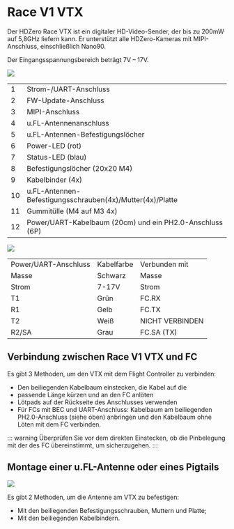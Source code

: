 # Race V1 VTX

Der HDZero Race VTX ist ein digitaler HD-Video-Sender, der bis zu 200mW auf 5,8GHz liefern kann. Er unterstützt alle HDZero-Kameras mit MIPI-Anschluss, einschließlich Nano90.

Der Eingangsspannungsbereich beträgt 7V – 17V.

<img src="/media/image39.png" id="image34">

<table id="table14">
<tr>
<td>1</td>
<td>Strom-/UART-Anschluss</td>
</tr>
<tr>
<td>2</td>
<td>FW-Update-Anschluss</td>
</tr>
<tr>
<td>3</td>
<td>MIPI-Anschluss</td>
</tr>
<tr>
<td>4</td>
<td>u.FL-Antennenanschluss</td>
</tr>
<tr>
<td>5</td>
<td>u.FL-Antennen-Befestigungslöcher</td>
</tr>
<tr>
<td>6</td>
<td>Power-LED (rot)</td>
</tr>
<tr>
<td>7</td>
<td>Status-LED (blau)</td>
</tr>
<tr>
<td>8</td>
<td>Befestigungslöcher (20x20 M4)</td>
</tr>
<tr>
<td>9</td>
<td>Kabelbinder (4x)</td>
</tr>
<tr>
<td>10</td>
<td>u.FL-Antennen-Befestigungsschrauben(4x)/Mutter(4x)/Platte</td>
</tr>
<tr>
<td>11</td>
<td>Gummitülle (M4 auf M3 4x)</td>
</tr>
<tr>
<td>12</td>
<td>Power/UART-Kabelbaum (20cm) und ein PH2.0-Anschluss (6P)</td>
</tr>
</table>

<img src="/media/image40.png" id="image35">

<table id="table15">
<tr>
<td>Power/UART-Anschluss</td>
<td>Kabelfarbe</td>
<td>Verbunden mit</td>
</tr>
<tr>
<td>Masse</td>
<td>Schwarz</td>
<td>Masse</td>
</tr>
<tr>
<td>Strom</td>
<td>7-17V</td>
<td>Strom</td>
</tr>
<tr>
<td>T1</td>
<td>Grün</td>
<td>FC.RX</td>
</tr>
<tr>
<td>R1</td>
<td>Gelb</td>
<td>FC.TX</td>
</tr>
<tr>
<td>T2</td>
<td>Weiß</td>
<td>NICHT VERBINDEN</td>
</tr>
<tr>
<td>R2/SA</td>
<td>Grau</td>
<td>FC.SA (TX)</td>
</tr>
</table>

## Verbindung zwischen Race V1 VTX und FC

Es gibt 3 Methoden, um den VTX mit dem Flight Controller zu verbinden:

- Den beiliegenden Kabelbaum einstecken, die Kabel auf die
- passende Länge kürzen und an den FC anlöten
- Lötpads auf der Rückseite des Anschlusses verwenden
- Für FCs mit BEC und UART-Anschluss: Kabelbaum am beiliegenden PH2.0-Anschluss (siehe oben) anbringen und den Kabelbaum ohne Löten mit dem FC verbinden.

::: warning
Überprüfen Sie vor dem direkten Einstecken, ob die Pinbelegung mit der des FC übereinstimmt, um sicherzugehen.
:::

## Montage einer u.FL-Antenne oder eines Pigtails

<img src="/media/image41.png" id="image36">

Es gibt 2 Methoden, um die Antenne am VTX zu befestigen:

- Mit den beiliegenden Befestigungsschrauben, Muttern und Platte;
- Mit den beiliegenden Kabelbindern.
